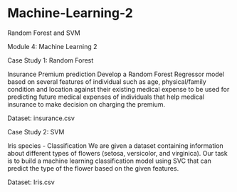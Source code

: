 # Machine-Learning-2
Random Forest and SVM

Module 4:
Machine Learning 2

Case Study 1: Random Forest

Insurance Premium prediction
Develop a Random Forest Regressor model based on several features of individual such as age, physical/family condition and location against their existing medical expense to be used for predicting future medical expenses of individuals that help medical insurance to make decision on charging the premium. 

Dataset: insurance.csv

Case Study 2: SVM

Iris species - Classification
We are given a dataset containing information about different types of flowers (setosa, versicolor, and virginica). Our task is to build a machine learning classification model using SVC that can predict the type of the flower based on the given features. 

Dataset: Iris.csv
